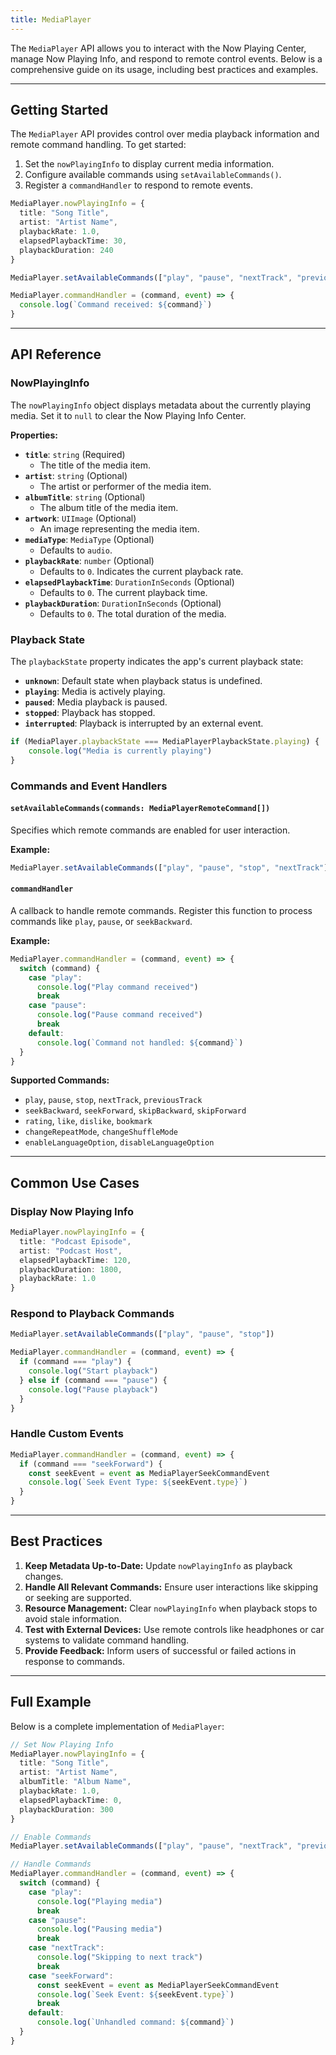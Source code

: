 ```yaml
---
title: MediaPlayer
---
```

The `MediaPlayer` API allows you to interact with the Now Playing Center, manage Now Playing Info, and respond to remote control events. Below is a comprehensive guide on its usage, including best practices and examples.

---

## Getting Started

The `MediaPlayer` API provides control over media playback information and remote command handling. To get started:

1. Set the `nowPlayingInfo` to display current media information.
2. Configure available commands using `setAvailableCommands()`.
3. Register a `commandHandler` to respond to remote events.

```typescript
MediaPlayer.nowPlayingInfo = {
  title: "Song Title",
  artist: "Artist Name",
  playbackRate: 1.0,
  elapsedPlaybackTime: 30,
  playbackDuration: 240
}

MediaPlayer.setAvailableCommands(["play", "pause", "nextTrack", "previousTrack"])

MediaPlayer.commandHandler = (command, event) => {
  console.log(`Command received: ${command}`)
}
```

---

## API Reference

### NowPlayingInfo

The `nowPlayingInfo` object displays metadata about the currently playing media. Set it to `null` to clear the Now Playing Info Center.

**Properties:**

- **`title`**: `string` (Required)
    - The title of the media item.
- **`artist`**: `string` (Optional)
    - The artist or performer of the media item.
- **`albumTitle`**: `string` (Optional)
    - The album title of the media item.
- **`artwork`**: `UIImage` (Optional)
    - An image representing the media item.
- **`mediaType`**: `MediaType` (Optional)
    - Defaults to `audio`.
- **`playbackRate`**: `number` (Optional)
    - Defaults to `0`. Indicates the current playback rate.
- **`elapsedPlaybackTime`**: `DurationInSeconds` (Optional)
    - Defaults to `0`. The current playback time.
- **`playbackDuration`**: `DurationInSeconds` (Optional)
    - Defaults to `0`. The total duration of the media.

### Playback State

The `playbackState` property indicates the app's current playback state:

- **`unknown`**: Default state when playback status is undefined.
- **`playing`**: Media is actively playing.
- **`paused`**: Media playback is paused.
- **`stopped`**: Playback has stopped.
- **`interrupted`**: Playback is interrupted by an external event.

```typescript
if (MediaPlayer.playbackState === MediaPlayerPlaybackState.playing) {
    console.log("Media is currently playing")
}
```

### Commands and Event Handlers

#### `setAvailableCommands(commands: MediaPlayerRemoteCommand[])`

Specifies which remote commands are enabled for user interaction.

**Example:**
```typescript
MediaPlayer.setAvailableCommands(["play", "pause", "stop", "nextTrack"])
```

#### `commandHandler`

A callback to handle remote commands. Register this function to process commands like `play`, `pause`, or `seekBackward`.

**Example:**
```typescript
MediaPlayer.commandHandler = (command, event) => {
  switch (command) {
    case "play":
      console.log("Play command received")
      break
    case "pause":
      console.log("Pause command received")
      break
    default:
      console.log(`Command not handled: ${command}`)
  }
}
```

**Supported Commands:**
- `play`, `pause`, `stop`, `nextTrack`, `previousTrack`
- `seekBackward`, `seekForward`, `skipBackward`, `skipForward`
- `rating`, `like`, `dislike`, `bookmark`
- `changeRepeatMode`, `changeShuffleMode`
- `enableLanguageOption`, `disableLanguageOption`

---

## Common Use Cases

### Display Now Playing Info

```typescript
MediaPlayer.nowPlayingInfo = {
  title: "Podcast Episode",
  artist: "Podcast Host",
  elapsedPlaybackTime: 120,
  playbackDuration: 1800,
  playbackRate: 1.0
}
```

### Respond to Playback Commands

```typescript
MediaPlayer.setAvailableCommands(["play", "pause", "stop"])

MediaPlayer.commandHandler = (command, event) => {
  if (command === "play") {
    console.log("Start playback")
  } else if (command === "pause") {
    console.log("Pause playback")
  }
}
```

### Handle Custom Events

```typescript
MediaPlayer.commandHandler = (command, event) => {
  if (command === "seekForward") {
    const seekEvent = event as MediaPlayerSeekCommandEvent
    console.log(`Seek Event Type: ${seekEvent.type}`)
  }
}
```

---

## Best Practices

1. **Keep Metadata Up-to-Date:** Update `nowPlayingInfo` as playback changes.
2. **Handle All Relevant Commands:** Ensure user interactions like skipping or seeking are supported.
3. **Resource Management:** Clear `nowPlayingInfo` when playback stops to avoid stale information.
4. **Test with External Devices:** Use remote controls like headphones or car systems to validate command handling.
5. **Provide Feedback:** Inform users of successful or failed actions in response to commands.

---

## Full Example

Below is a complete implementation of `MediaPlayer`:

```typescript
// Set Now Playing Info
MediaPlayer.nowPlayingInfo = {
  title: "Song Title",
  artist: "Artist Name",
  albumTitle: "Album Name",
  playbackRate: 1.0,
  elapsedPlaybackTime: 0,
  playbackDuration: 300
}

// Enable Commands
MediaPlayer.setAvailableCommands(["play", "pause", "nextTrack", "previousTrack", "seekForward", "seekBackward"])

// Handle Commands
MediaPlayer.commandHandler = (command, event) => {
  switch (command) {
    case "play":
      console.log("Playing media")
      break
    case "pause":
      console.log("Pausing media")
      break
    case "nextTrack":
      console.log("Skipping to next track")
      break
    case "seekForward":
      const seekEvent = event as MediaPlayerSeekCommandEvent
      console.log(`Seek Event: ${seekEvent.type}`)
      break
    default:
      console.log(`Unhandled command: ${command}`)
  }
}
```

